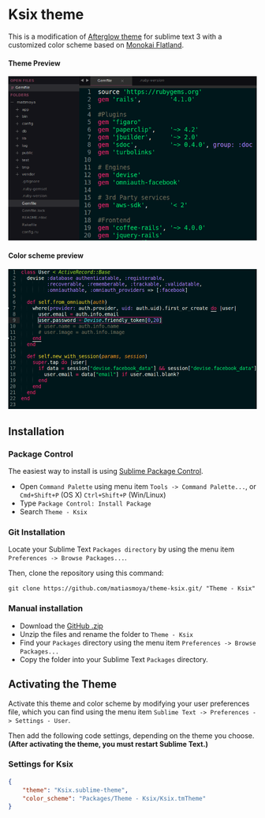 # Ksix theme

This is a modification of [Afterglow theme](https://github.com/YabataDesign/afterglow-theme) for sublime text 3 with a customized color scheme based on [Monokai Flatland](https://github.com/thinkpixellab/flatland).

#### Theme Preview

![Ksix](Screenshots/preview.png)

#### Color scheme preview

![Ksix Color Scheme](Screenshots/colorscheme.png)

## Installation

### Package Control

The easiest way to install is using [Sublime Package Control](https://sublime.wbond.net/).

* Open `Command Palette` using menu item `Tools -> Command Palette...`, or `Cmd+Shift+P` (OS X) `Ctrl+Shift+P` (Win/Linux)
* Type `Package Control: Install Package`
* Search `Theme - Ksix`


### Git Installation

Locate your Sublime Text `Packages directory` by using the menu item `Preferences -> Browse Packages...`.

Then, clone the repository using this command:

    git clone https://github.com/matiasmoya/theme-ksix.git/ "Theme - Ksix"


### Manual installation

* Download the [GitHub .zip](https://github.com/matiasmoya/theme-ksix/archive/master.zip)
* Unzip the files and rename the folder to `Theme - Ksix`
* Find your `Packages` directory using the menu item  `Preferences -> Browse Packages...`
* Copy the folder into your Sublime Text `Packages` directory.


## Activating the Theme

Activate this theme and color scheme by modifying your user preferences file, which you can find using the menu item `Sublime Text -> Preferences -> Settings - User`.

Then add the following code settings, depending on the theme you choose. **(After activating the theme, you must restart Sublime Text.)**

### Settings for Ksix

```json
{
    "theme": "Ksix.sublime-theme",
    "color_scheme": "Packages/Theme - Ksix/Ksix.tmTheme"
}
```
